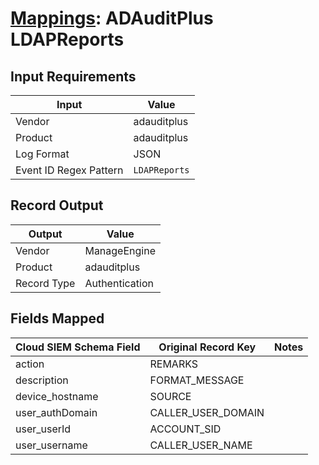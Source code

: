 # [Mappings](README.md): ADAuditPlus LDAPReports

## Input Requirements

|Input|Value|
|-----|-----|
|Vendor|adauditplus|
|Product|adauditplus|
|Log Format|JSON|
|Event ID Regex Pattern|`LDAPReports`|

## Record Output

|Output|Value|
|------|-----|
|Vendor|ManageEngine|
|Product|adauditplus|
|Record Type|Authentication|

## Fields Mapped

|Cloud SIEM Schema Field|Original Record Key|Notes|
|-----------------------|-------------------|-----|
|action|REMARKS||
|description|FORMAT_MESSAGE||
|device_hostname|SOURCE||
|user_authDomain|CALLER_USER_DOMAIN||
|user_userId|ACCOUNT_SID||
|user_username|CALLER_USER_NAME||

